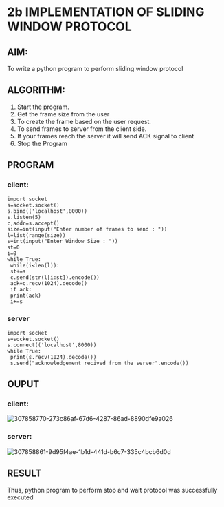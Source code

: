# 2b IMPLEMENTATION OF SLIDING WINDOW PROTOCOL
## AIM:
To write a python program to perform sliding window protocol
## ALGORITHM:
1. Start the program.
2. Get the frame size from the user
3. To create the frame based on the user request.
4. To send frames to server from the client side.
5. If your frames reach the server it will send ACK signal to client
6. Stop the Program
## PROGRAM
### client:
```
import socket
s=socket.socket()
s.bind(('localhost',8000))
s.listen(5)
c,addr=s.accept()
size=int(input("Enter number of frames to send : "))
l=list(range(size))
s=int(input("Enter Window Size : "))
st=0
i=0
while True:
 while(i<len(l)):
 st+=s
 c.send(str(l[i:st]).encode())
 ack=c.recv(1024).decode()
 if ack:
 print(ack)
 i+=s
```
### server
```
import socket
s=socket.socket()
s.connect(('localhost',8000))
while True: 
 print(s.recv(1024).decode())
 s.send("acknowledgement recived from the server".encode())
```
## OUPUT
### client:

![307858770-273c86af-67d6-4287-86ad-8890dfe9a026](https://github.com/karthickkumar-R/2b_SLIDING_WINDOW_PROTOCOL/assets/150005103/fc700ba6-21bc-4787-889a-3b3f2b7827d0)


### server:

![307858861-9d95f4ae-1b1d-441d-b6c7-335c4bcb6d0d](https://github.com/karthickkumar-R/2b_SLIDING_WINDOW_PROTOCOL/assets/150005103/0398c6b8-953a-43a4-bfdb-c3a41b9287b2)


## RESULT
Thus, python program to perform stop and wait protocol was successfully executed
